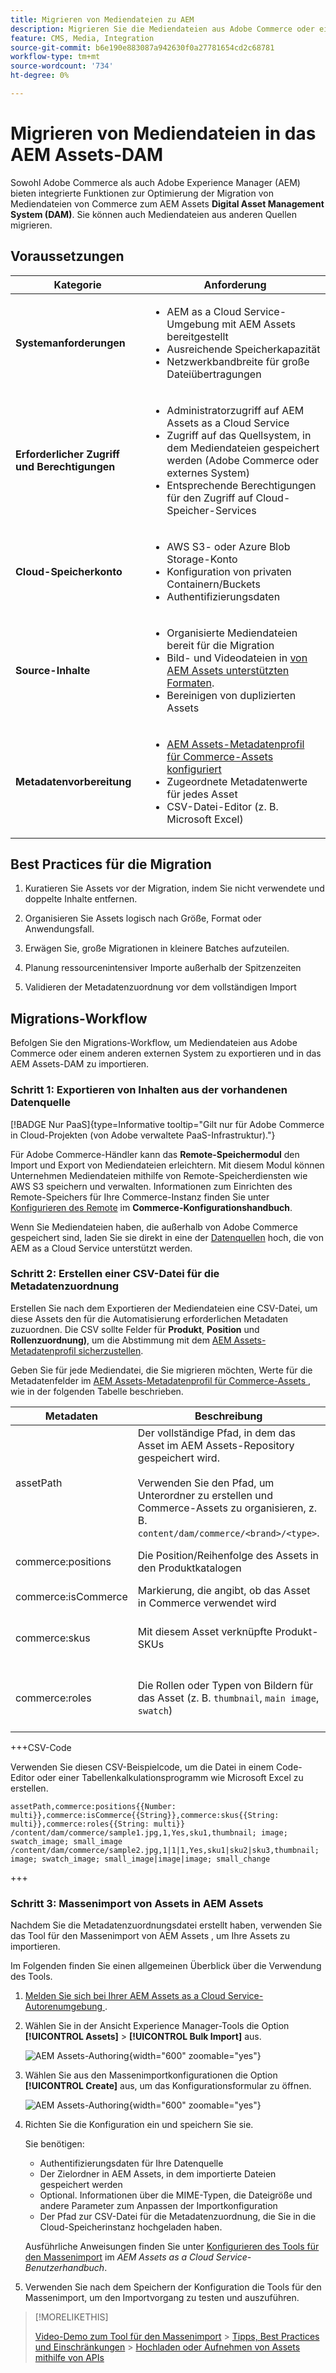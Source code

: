```yaml
---
title: Migrieren von Mediendateien zu AEM
description: Migrieren Sie die Mediendateien aus Adobe Commerce oder einer externen Quelle in das AEM Assets-DAM.
feature: CMS, Media, Integration
source-git-commit: b6e190e883087a942630f0a27781654cd2c68781
workflow-type: tm+mt
source-wordcount: '734'
ht-degree: 0%

---
```



# Migrieren von Mediendateien in das AEM Assets-DAM

Sowohl Adobe Commerce als auch Adobe Experience Manager (AEM) bieten integrierte Funktionen zur Optimierung der Migration von Mediendateien von Commerce zum AEM Assets **Digital Asset Management System (DAM)**. Sie können auch Mediendateien aus anderen Quellen migrieren.

## Voraussetzungen

| Kategorie | Anforderung |
|----------|-------------|
| **Systemanforderungen** | <ul><li>AEM as a Cloud Service-Umgebung mit AEM Assets bereitgestellt</li><li>Ausreichende Speicherkapazität</li><li>Netzwerkbandbreite für große Dateiübertragungen</li></ul> |
| **Erforderlicher Zugriff und Berechtigungen** | <ul><li>Administratorzugriff auf AEM Assets as a Cloud Service</li><li>Zugriff auf das Quellsystem, in dem Mediendateien gespeichert werden (Adobe Commerce oder externes System)</li><li>Entsprechende Berechtigungen für den Zugriff auf Cloud-Speicher-Services</li></ul> |
| **Cloud-Speicherkonto** | <ul><li>AWS S3- oder Azure Blob Storage-Konto</li><li>Konfiguration von privaten Containern/Buckets</li><li>Authentifizierungsdaten</li></ul> |
| **Source-Inhalte** | <ul><li>Organisierte Mediendateien bereit für die Migration</li><li>Bild- und Videodateien in <a href="https://experienceleague.adobe.com/en/docs/experience-manager-cloud-service/content/assets/file-format-support#image-formats">von AEM Assets unterstützten Formaten</a>.</li><li>Bereinigen von duplizierten Assets</li></li> |
| **Metadatenvorbereitung** | <ul><li><a href="https://experienceleague.adobe.com/en/docs/commerce-admin/content-design/aem-asset-management/getting-started/aem-assets-configure-aem">AEM Assets-Metadatenprofil für Commerce-Assets konfiguriert</a></li><li>Zugeordnete Metadatenwerte für jedes Asset</li><li>CSV-Datei-Editor (z. B. Microsoft Excel)</li></ul> |

## Best Practices für die Migration

1. Kuratieren Sie Assets vor der Migration, indem Sie nicht verwendete und doppelte Inhalte entfernen.

1. Organisieren Sie Assets logisch nach Größe, Format oder Anwendungsfall.

1. Erwägen Sie, große Migrationen in kleinere Batches aufzuteilen.

1. Planung ressourcenintensiver Importe außerhalb der Spitzenzeiten

1. Validieren der Metadatenzuordnung vor dem vollständigen Import

## Migrations-Workflow

Befolgen Sie den Migrations-Workflow, um Mediendateien aus Adobe Commerce oder einem anderen externen System zu exportieren und in das AEM Assets-DAM zu importieren.

### Schritt 1: Exportieren von Inhalten aus der vorhandenen Datenquelle

[!BADGE Nur PaaS]{type=Informative tooltip="Gilt nur für Adobe Commerce in Cloud-Projekten (von Adobe verwaltete PaaS-Infrastruktur)."}

Für Adobe Commerce-Händler kann das **Remote-Speichermodul** den Import und Export von Mediendateien erleichtern. Mit diesem Modul können Unternehmen Mediendateien mithilfe von Remote-Speicherdiensten wie AWS S3 speichern und verwalten. Informationen zum Einrichten des Remote-Speichers für Ihre Commerce-Instanz finden Sie unter [Konfigurieren des Remote](https://experienceleague.adobe.com/en/docs/commerce-operations/configuration-guide/storage/remote-storage/remote-storage-aws-s3) im **Commerce-Konfigurationshandbuch**.

Wenn Sie Mediendateien haben, die außerhalb von Adobe Commerce gespeichert sind, laden Sie sie direkt in eine der [Datenquellen](https://experienceleague.adobe.com/en/docs/experience-manager-cloud-service/content/assets/assets-view/bulk-import-assets-view#prerequisites) hoch, die von AEM as a Cloud Service unterstützt werden.

### Schritt 2: Erstellen einer CSV-Datei für die Metadatenzuordnung

Erstellen Sie nach dem Exportieren der Mediendateien eine CSV-Datei, um diese Assets den für die Automatisierung erforderlichen Metadaten zuzuordnen. Die CSV sollte Felder für **Produkt**, **Position** und **Rollenzuordnung)**, um die Abstimmung mit dem [AEM Assets-Metadatenprofil sicherzustellen](configure-aem.md#configure-a-metadata-profile).

Geben Sie für jede Mediendatei, die Sie migrieren möchten, Werte für die Metadatenfelder im [AEM Assets-Metadatenprofil für Commerce-Assets ](configure-aem.md), wie in der folgenden Tabelle beschrieben.

| Metadaten | Beschreibung | Wert |
|-------|-------------|--------|
| assetPath | Der vollständige Pfad, in dem das Asset im AEM Assets-Repository gespeichert wird.<br><br>Verwenden Sie den Pfad, um Unterordner zu erstellen und Commerce-Assets zu organisieren, z. B. `content/dam/commerce/<brand>/<type>`. | `/content/dam/commerce/<sub-folder>/..<filename>` |
| commerce:positions | Die Position/Reihenfolge des Assets in den Produktkatalogen | Mehrere numerische Werte, durch Pipe getrennt (siehe CSV-Datei) |
| commerce:isCommerce | Markierung, die angibt, ob das Asset in Commerce verwendet wird | `Yes` |
| commerce:skus | Mit diesem Asset verknüpfte Produkt-SKUs | Mehrere durch Pipe getrennte Zeichenfolgenwerte (siehe CSV-Datei) |
| commerce:roles | Die Rollen oder Typen von Bildern für das Asset (z. B. `thumbnail`, `main image`, `swatch`) | Mehrere Werte, durch Semikolons getrennt (z. B. „Miniaturansicht; Bild; Farbfeld_Bild; SMALL_IMAGE„) |

+++CSV-Code

Verwenden Sie diesen CSV-Beispielcode, um die Datei in einem Code-Editor oder einer Tabellenkalkulationsprogramm wie Microsoft Excel zu erstellen.

```csv
assetPath,commerce:positions{{Number: multi}},commerce:isCommerce{{String}},commerce:skus{{String: multi}},commerce:roles{{String: multi}}
/content/dam/commerce/sample1.jpg,1,Yes,sku1,thumbnail; image; swatch_image; small_image
/content/dam/commerce/sample2.jpg,1|1|1,Yes,sku1|sku2|sku3,thumbnail; image; swatch_image; small_image|image|image; small_change
```

+++

### Schritt 3: Massenimport von Assets in AEM Assets

Nachdem Sie die Metadatenzuordnungsdatei erstellt haben, verwenden Sie das Tool für den Massenimport von AEM Assets , um Ihre Assets zu importieren.

Im Folgenden finden Sie einen allgemeinen Überblick über die Verwendung des Tools.

1. [Melden Sie sich bei Ihrer AEM Assets as a Cloud Service-Autorenumgebung ](https://experienceleague.adobe.com/en/docs/experience-manager-cloud-service/content/onboarding/journey/aem-users#login-aem).

1. Wählen Sie in der Ansicht Experience Manager-Tools die Option **[!UICONTROL Assets]** > **[!UICONTROL Bulk Import]** aus.

   ![AEM Assets-Authoring](../assets/aem-assets-bulk-import-selection.png){width="600" zoomable="yes"}

1. Wählen Sie aus den Massenimportkonfigurationen die Option **[!UICONTROL Create]** aus, um das Konfigurationsformular zu öffnen.

   ![AEM Assets-Authoring](../assets/aem-assets-bulk-import-configuration.png){width="600" zoomable="yes"}

1. Richten Sie die Konfiguration ein und speichern Sie sie.

   Sie benötigen:

   * Authentifizierungsdaten für Ihre Datenquelle
   * Der Zielordner in AEM Assets, in dem importierte Dateien gespeichert werden
   * Optional. Informationen über die MIME-Typen, die Dateigröße und andere Parameter zum Anpassen der Importkonfiguration
   * Der Pfad zur CSV-Datei für die Metadatenzuordnung, die Sie in die Cloud-Speicherinstanz hochgeladen haben.

   Ausführliche Anweisungen finden Sie unter [Konfigurieren des Tools für den Massenimport](https://experienceleague.adobe.com/en/docs/experience-manager-cloud-service/content/assets/manage/add-assets#configure-bulk-ingestor-tool) im *AEM Assets as a Cloud Service-Benutzerhandbuch*.

1. Verwenden Sie nach dem Speichern der Konfiguration die Tools für den Massenimport, um den Importvorgang zu testen und auszuführen.

>[!MORELIKETHIS]
>
> [Video-Demo zum Tool für den Massenimport](https://experienceleague.adobe.com/en/docs/experience-manager-cloud-service/content/assets/manage/add-assets#asset-bulk-ingestor)
> &#x200B;> [Tipps, Best Practices und Einschränkungen](https://experienceleague.adobe.com/en/docs/experience-manager-cloud-service/content/assets/manage/add-assets#tips-limitations)
> &#x200B;> [Hochladen oder Aufnehmen von Assets mithilfe von APIs](https://experienceleague.adobe.com/en/docs/experience-manager-cloud-service/content/assets/admin/developer-reference-material-apis#asset-upload)
